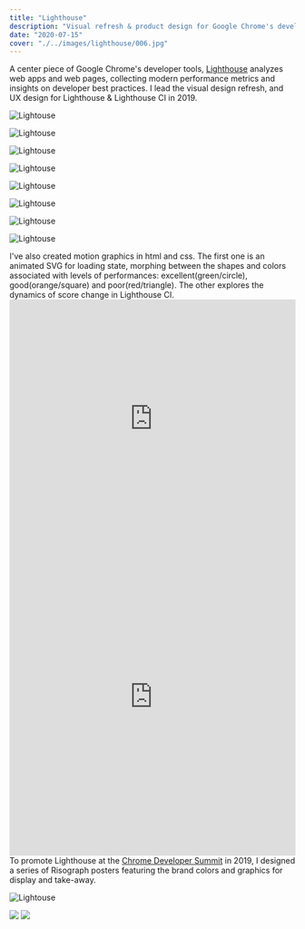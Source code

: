 ```yaml
---
title: "Lighthouse"
description: "Visual refresh & product design for Google Chrome's developer tool"
date: "2020-07-15"
cover: "./../images/lighthouse/006.jpg"
---
```


<div class="text">A center piece of Google Chrome's developer tools, <a href="https://developers.google.com/web/tools/lighthouse" target="_blank">Lighthouse</a> analyzes web apps and web pages, collecting modern performance metrics and insights on developer best practices. I lead the visual design refresh, and UX design for Lighthouse & Lighthouse CI in 2019.</div>

![Lightouse](./../images/lighthouse/logo.png)

![Lightouse](./../images/lighthouse/100.png)
<!-- <div class="row">
  <img src="./../images/lighthouse/212.png" />
  <img src="./../images/lighthouse/213.png" />
</div> -->

![Lightouse](./../images/lighthouse/210.png)

![Lightouse](./../images/lighthouse/211.png)

![Lightouse](./../images/lighthouse/300.png)

![Lightouse](./../images/lighthouse/400.png)

![Lightouse](./../images/lighthouse/402.png)

![Lightouse](./../images/lighthouse/403.png)


<div class="text">I've also created motion graphics in html and css. The first one is an animated SVG for loading state, morphing between the shapes and colors associated with levels of performances: excellent(green/circle), good(orange/square) and poor(red/triangle). The other explores the dynamics of score change in Lighthouse CI.</div>

<div class="video">
<div class="glitch-embed-wrap" style="height: 420px; width: 100%;">
  <iframe
    src="https://glitch.com/embed/#!/embed/lh-loader?path=index.html&previewSize=100&attributionHidden=true&sidebarCollapsed=true"
    title="lh-loader on Glitch"
    allow="geolocation; microphone; camera; midi; vr; encrypted-media"
    style="height: 100%; width: 100%; border: 0;">
  </iframe>
</div>
</div>

<div class="video">
<div class="glitch-embed-wrap" style="height: 560px; width: 100%;">
  <iframe
    src="https://glitch.com/embed/#!/embed/ci-graph?path=style.css&previewSize=100&attributionHidden=true&sidebarCollapsed=true"
    title="ci-graph on Glitch"
    allow="geolocation; microphone; camera; midi; vr; encrypted-media"
    style="height: 100%; width: 100%; border: 0;">
  </iframe>
</div>
</div>

<!-- <div class="row">
  <img src="./../images/lighthouse/007.jpg" />
  <img src="./../images/lighthouse/008.jpg" />
</div> -->

<div class="text">To promote Lighthouse at the <a href="https://developer.chrome.com/devsummit/" target="_blank">Chrome Developer Summit</a> in 2019, I designed a series of Risograph posters featuring the brand colors and graphics for display and take-away.</div>

![Lightouse](./../images/lighthouse/006.jpg)

<div class="row">
  <img src="./../images/lighthouse/003.jpg" />
  <img src="./../images/lighthouse/002.jpg" />
</div>
